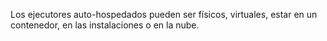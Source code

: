 Los ejecutores auto-hospedados pueden ser físicos, virtuales, estar en un contenedor, en las instalaciones o en la nube.
